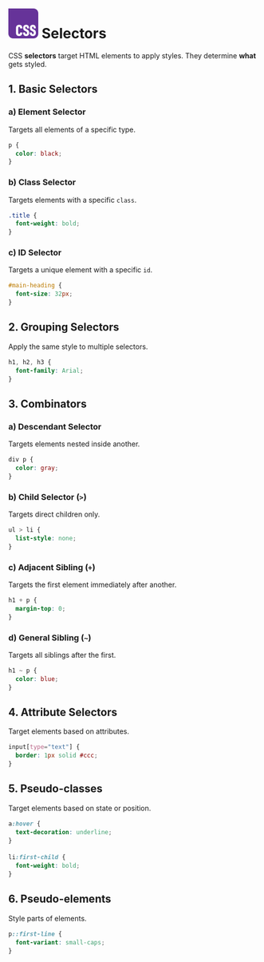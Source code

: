 # ![ ](../assets/css-logo.svg) Selectors

CSS **selectors** target HTML elements to apply styles. They determine **what** gets styled.

## 1. Basic Selectors

### a) Element Selector

Targets all elements of a specific type.

```css
p {
  color: black;
}
```

### b) Class Selector

Targets elements with a specific `class`.

```css
.title {
  font-weight: bold;
}
```

### c) ID Selector

Targets a unique element with a specific `id`.

```css
#main-heading {
  font-size: 32px;
}
```

## 2. Grouping Selectors

Apply the same style to multiple selectors.

```css
h1, h2, h3 {
  font-family: Arial;
}
```

## 3. Combinators

### a) Descendant Selector

Targets elements nested inside another.

```css
div p {
  color: gray;
}
```

### b) Child Selector (`>`)

Targets direct children only.

```css
ul > li {
  list-style: none;
}
```

### c) Adjacent Sibling (`+`)

Targets the first element immediately after another.

```css
h1 + p {
  margin-top: 0;
}
```

### d) General Sibling (`~`)

Targets all siblings after the first.

```css
h1 ~ p {
  color: blue;
}
```

## 4. Attribute Selectors

Target elements based on attributes.

```css
input[type="text"] {
  border: 1px solid #ccc;
}
```

## 5. Pseudo-classes

Target elements based on state or position.

```css
a:hover {
  text-decoration: underline;
}

li:first-child {
  font-weight: bold;
}
```

## 6. Pseudo-elements

Style parts of elements.

```css
p::first-line {
  font-variant: small-caps;
}
```
